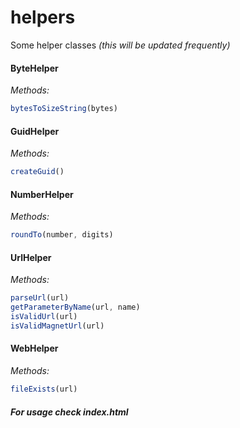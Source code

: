 # helpers
Some helper classes *(this will be updated frequently)*

#### ByteHelper

*Methods:*

```javascript
bytesToSizeString(bytes)
```

#### GuidHelper

*Methods:*

```javascript
createGuid()
```

#### NumberHelper

*Methods:*

```javascript
roundTo(number, digits)
```

#### UrlHelper

*Methods:*

```javascript
parseUrl(url)
getParameterByName(url, name)
isValidUrl(url)
isValidMagnetUrl(url)
```

#### WebHelper

*Methods:*

```javascript
fileExists(url)
```

##### For usage check index.html
